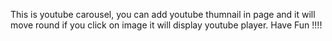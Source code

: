 This is youtube carousel, you can add youtube thumnail in page and it will move round 
if you click on image it will display youtube player. Have Fun !!!!
